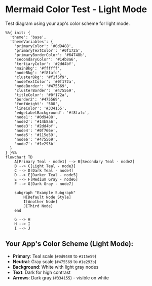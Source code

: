 # Mermaid Color Test - Light Mode

Test diagram using your app's color scheme for light mode.

```mermaid
%%{ init: { 
  'theme': 'base', 
  'themeVariables': {
    'primaryColor': '#0d9488',
    'primaryTextColor': '#0f172a',
    'primaryBorderColor': '#64748b',
    'secondaryColor': '#14b8a6',
    'tertiaryColor': '#2dd4bf',
    'mainBkg': '#ffffff',
    'nodeBkg': '#f8fafc',
    'clusterBkg': '#f1f5f9',
    'nodeTextColor': '#0f172a',
    'nodeBorder': '#475569',
    'clusterBorder': '#475569',
    'titleColor': '#0f172a',
    'border2': '#475569',
    'fontWeight': '500',
    'lineColor': '#334155',
    'edgeLabelBackground': '#f8fafc',
    'node1': '#0d9488',
    'node2': '#14b8a6',
    'node3': '#2dd4bf',
    'node4': '#0f766e',
    'node5': '#115e59',
    'node6': '#475569',
    'node7': '#1e293b'
  }
} }%%
flowchart TD
    A[Primary Teal - node1] --> B[Secondary Teal - node2]
    B --> C[Light Teal - node3]
    C --> D[Dark Teal - node4]
    D --> E[Darker Teal - node5]
    E --> F[Medium Gray - node6]
    F --> G[Dark Gray - node7]
    
    subgraph "Example Subgraph"
        H[Default Node Style]
        I[Another Node]
        J[Third Node]
    end
    
    G --> H
    H --> I
    I --> J
```

## Your App's Color Scheme (Light Mode):
- **Primary**: Teal scale (`#0d9488` to `#115e59`) 
- **Neutral**: Gray scale (`#475569` to `#1e293b`)
- **Background**: White with light gray nodes
- **Text**: Dark for high contrast
- **Arrows**: Dark gray (`#334155`) - visible on white